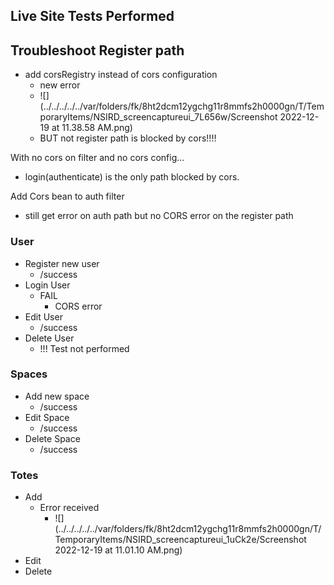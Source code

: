 ## Live Site Tests Performed

## Troubleshoot Register path 
- add corsRegistry instead of cors configuration 
  - new error 
  - ![](../../../../../var/folders/fk/8ht2dcm12ygchg11r8mmfs2h0000gn/T/TemporaryItems/NSIRD_screencaptureui_7L656w/Screenshot 2022-12-19 at 11.38.58 AM.png)
  - BUT not register path is blocked by cors!!!! 

With no cors on filter and no cors config... 
- login(authenticate) is the only path blocked by cors. 

Add Cors bean to auth filter 
- still get error on auth path but no CORS error on the register path 

### User 
- Register new user 
  - /success
- Login User 
  - FAIL 
    - CORS error 
- Edit User 
  - /success
- Delete User 
  - !!! Test not performed

### Spaces 
- Add new space 
  - /success
- Edit Space
  - /success
- Delete Space 
  - /success

### Totes 
- Add 
  - Error received 
    - ![](../../../../../var/folders/fk/8ht2dcm12ygchg11r8mmfs2h0000gn/T/TemporaryItems/NSIRD_screencaptureui_1uCk2e/Screenshot 2022-12-19 at 11.01.10 AM.png)
- Edit
- Delete